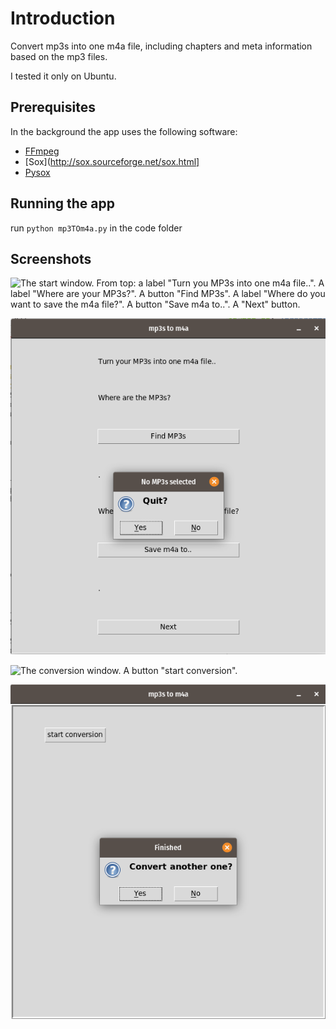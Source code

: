 # Introduction

Convert mp3s into one m4a file, including chapters and meta information based on the mp3 files.

I tested it only on Ubuntu.

## Prerequisites
In the background the app uses the following software:
- [FFmpeg](https://www.ffmpeg.org/)
- [Sox](http://sox.sourceforge.net/sox.html]
- [Pysox](https://github.com/rabitt/pysox)

## Running the app
run `python mp3TOm4a.py` in the code folder

## Screenshots
![The start window. From top: a label "Turn you MP3s into one m4a file..". A label "Where are your MP3s?". A button "Find MP3s". A label "Where do you want to save the m4a file?". A button "Save m4a to..". A "Next" button.](screenshots/startscreen.jpg "Start Screen")

![A pop-up window saying "No MP3s selected". Question "Quit?" with buttons "Yes" and "No".](screenshots/noneselected.png "No MP3 selected")

![The conversion window. A button "start conversion".](screenshots/startconv.jpg "start conversion")

![A pop-up window saying "Finished". Question "Convert another one?" with "Yes" and "No" answers.](screenshots/finished.png "Finished conversion")
